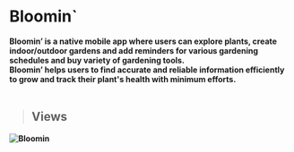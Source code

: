# Bloomin`

<strong>Bloomin’ is a native mobile app where users can explore plants, create indoor/outdoor gardens and add reminders for various gardening schedules and buy variety of gardening tools.<br/>
Bloomin’ helps users to find accurate and reliable information efficiently to grow and track their plant's health with minimum efforts.<strong/>
<br><br>

> ## Views
![Bloomin](https://user-images.githubusercontent.com/73666943/186475221-a223bce1-5fb7-423d-9c0c-a6884c729082.png)
